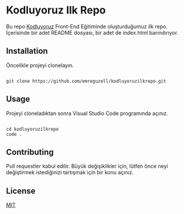 # Kodluyoruz Ilk Repo



Bu repo [Kodluyoruz](https://www.kodluyoruz.org/) Front-End Eğitiminde oluşturduğumuz ilk repo. İçerisinde bir adet README dosyası, bir adet de index.html barındırıyor.




## Installation



Öncelikle projeyi clonelayın. 

```

git clone https://github.com/emreguzell/kodluyoruzilkrepo.git

```



## Usage



Projeyi cloneladıktan sonra Visual Studio Code programında açınız.



```

cd kodluyoruzilkrepo
code .

```



## Contributing 



Pull requestler kabul edilir. Büyük değişiklikler için, lütfen önce neyi değiştirmek istediğinizi tartışmak için bir konu açınız.

## 

## License



[MIT](https://choosealicense.com/licenses/mit/)

